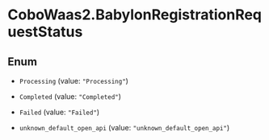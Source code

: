 # CoboWaas2.BabylonRegistrationRequestStatus

## Enum


* `Processing` (value: `"Processing"`)

* `Completed` (value: `"Completed"`)

* `Failed` (value: `"Failed"`)

* `unknown_default_open_api` (value: `"unknown_default_open_api"`)



